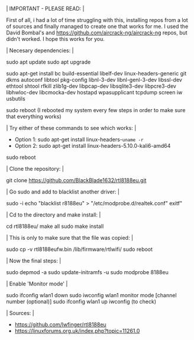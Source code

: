 


| IMPORTANT - PLEASE READ: |

First of all, i had a lot of time struggling with this, installing repos from a lot of sources and finally managed to create one that works for me.
I used the David Bombal's and https://github.com/aircrack-ng/aircrack-ng repos, but didn't worked. I hope this works for you.



| Necesary dependencies: |

sudo apt update
sudo apt upgrade

sudo apt-get install bc build-essential libelf-dev linux-headers-generic git dkms autoconf libtool pkg-config libnl-3-dev libnl-genl-3-dev libssl-dev ethtool shtool rfkill zlib1g-dev libpcap-dev libsqlite3-dev libpcre3-dev libhwloc-dev libcmocka-dev hostapd wpasupplicant tcpdump screen iw usbutils

sudo reboot (I rebooted my system every few steps in order to make sure that everything works)


| Try either of these commands to see which works: |

* Option 1: sudo apt-get install linux-headers-`uname -r`
* Option 2: sudo apt-get install linux-headers-5.10.0-kali6-amd64

sudo reboot


| Clone the repository: |

git clone https://github.com/BlackBlade1632/rtl8188eu.git


| Go sudo and add to blacklist another driver: |

sudo -i
echo "blacklist r8188eu" > "/etc/modprobe.d/realtek.conf"
exitf"


| Cd to the directory and make install: |

cd rtl8188eu/
make all
sudo make install


| This is only to make sure that the file was copied: |

sudo cp -v rtl8188eufw.bin /lib/firmware/rtlwifi/
sudo reboot


| Now the final steps: |

sudo depmod -a
sudo update-initramfs -u
sudo modprobe 8188eu


| Enable 'Monitor mode' |

sudo ifconfig wlan1 down
sudo iwconfig wlan1 monitor mode [channel number (optional)]
sudo ifconfig wlan1 up
iwconfig (to check)

| Sources: |

* https://github.com/lwfinger/rtl8188eu 
* https://linuxforums.org.uk/index.php?topic=11261.0
